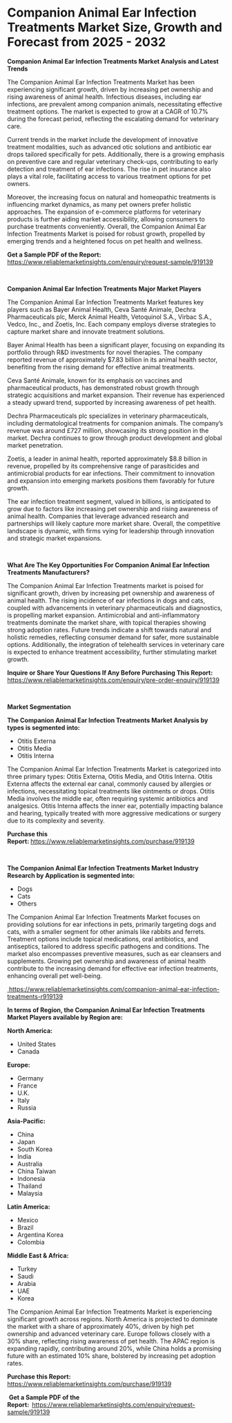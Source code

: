 <p><h1>Companion Animal Ear Infection Treatments Market Size, Growth and Forecast from 2025 - 2032</h1></p><p><strong>Companion Animal Ear Infection Treatments Market Analysis and Latest Trends</strong></p>
<p><p>The Companion Animal Ear Infection Treatments Market has been experiencing significant growth, driven by increasing pet ownership and rising awareness of animal health. Infectious diseases, including ear infections, are prevalent among companion animals, necessitating effective treatment options. The market is expected to grow at a CAGR of 10.7% during the forecast period, reflecting the escalating demand for veterinary care.</p><p>Current trends in the market include the development of innovative treatment modalities, such as advanced otic solutions and antibiotic ear drops tailored specifically for pets. Additionally, there is a growing emphasis on preventive care and regular veterinary check-ups, contributing to early detection and treatment of ear infections. The rise in pet insurance also plays a vital role, facilitating access to various treatment options for pet owners.</p><p>Moreover, the increasing focus on natural and homeopathic treatments is influencing market dynamics, as many pet owners prefer holistic approaches. The expansion of e-commerce platforms for veterinary products is further aiding market accessibility, allowing consumers to purchase treatments conveniently. Overall, the Companion Animal Ear Infection Treatments Market is poised for robust growth, propelled by emerging trends and a heightened focus on pet health and wellness.</p></p>
<p><strong>Get a Sample PDF of the Report:&nbsp;</strong> <a href="https://www.reliablemarketinsights.com/enquiry/request-sample/919139?utm_campaign=3560&utm_medium=2&utm_source=Github&utm_content=ia&utm_term=13042025&utm_id=companion-animal-ear-infection-treatments">https://www.reliablemarketinsights.com/enquiry/request-sample/919139</a></p>
<p>&nbsp;</p>
<p><strong>Companion Animal Ear Infection Treatments Major Market Players</strong></p>
<p><p>The Companion Animal Ear Infection Treatments Market features key players such as Bayer Animal Health, Ceva Santé Animale, Dechra Pharmaceuticals plc, Merck Animal Health, Vetoquinol S.A., Virbac S.A., Vedco, Inc., and Zoetis, Inc. Each company employs diverse strategies to capture market share and innovate treatment solutions.</p><p>Bayer Animal Health has been a significant player, focusing on expanding its portfolio through R&D investments for novel therapies. The company reported revenue of approximately $7.83 billion in its animal health sector, benefiting from the rising demand for effective animal treatments.</p><p>Ceva Santé Animale, known for its emphasis on vaccines and pharmaceutical products, has demonstrated robust growth through strategic acquisitions and market expansion. Their revenue has experienced a steady upward trend, supported by increasing awareness of pet health.</p><p>Dechra Pharmaceuticals plc specializes in veterinary pharmaceuticals, including dermatological treatments for companion animals. The company’s revenue was around £727 million, showcasing its strong position in the market. Dechra continues to grow through product development and global market penetration.</p><p>Zoetis, a leader in animal health, reported approximately $8.8 billion in revenue, propelled by its comprehensive range of parasiticides and antimicrobial products for ear infections. Their commitment to innovation and expansion into emerging markets positions them favorably for future growth.</p><p>The ear infection treatment segment, valued in billions, is anticipated to grow due to factors like increasing pet ownership and rising awareness of animal health. Companies that leverage advanced research and partnerships will likely capture more market share. Overall, the competitive landscape is dynamic, with firms vying for leadership through innovation and strategic market expansions.</p></p>
<p>&nbsp;</p>
<p><strong>What Are The Key Opportunities For Companion Animal Ear Infection Treatments Manufacturers?</strong></p>
<p><p>The Companion Animal Ear Infection Treatments market is poised for significant growth, driven by increasing pet ownership and awareness of animal health. The rising incidence of ear infections in dogs and cats, coupled with advancements in veterinary pharmaceuticals and diagnostics, is propelling market expansion. Antimicrobial and anti-inflammatory treatments dominate the market share, with topical therapies showing strong adoption rates. Future trends indicate a shift towards natural and holistic remedies, reflecting consumer demand for safer, more sustainable options. Additionally, the integration of telehealth services in veterinary care is expected to enhance treatment accessibility, further stimulating market growth.</p></p>
<p><strong>Inquire or Share Your Questions If Any Before Purchasing This Report:</strong> <a href="https://www.reliablemarketinsights.com/enquiry/pre-order-enquiry/919139?utm_campaign=3560&utm_medium=2&utm_source=Github&utm_content=ia&utm_term=13042025&utm_id=companion-animal-ear-infection-treatments">https://www.reliablemarketinsights.com/enquiry/pre-order-enquiry/919139</a></p>
<p>&nbsp;</p>
<p><strong>Market Segmentation</strong></p>
<p><strong>The Companion Animal Ear Infection Treatments Market Analysis by types is segmented into:</strong></p>
<p><ul><li>Otitis Externa</li><li>Otitis Media</li><li>Otitis Interna</li></ul></p>
<p><p>The Companion Animal Ear Infection Treatments Market is categorized into three primary types: Otitis Externa, Otitis Media, and Otitis Interna. Otitis Externa affects the external ear canal, commonly caused by allergies or infections, necessitating topical treatments like ointments or drops. Otitis Media involves the middle ear, often requiring systemic antibiotics and analgesics. Otitis Interna affects the inner ear, potentially impacting balance and hearing, typically treated with more aggressive medications or surgery due to its complexity and severity.</p></p>
<p><strong>Purchase this Report:&nbsp;</strong><a href="https://www.reliablemarketinsights.com/purchase/919139?utm_campaign=3560&utm_medium=2&utm_source=Github&utm_content=ia&utm_term=13042025&utm_id=companion-animal-ear-infection-treatments">https://www.reliablemarketinsights.com/purchase/919139</a></p>
<p>&nbsp;</p>
<p><strong>The Companion Animal Ear Infection Treatments Market Industry Research by Application is segmented into:</strong></p>
<p><ul><li>Dogs</li><li>Cats</li><li>Others</li></ul></p>
<p><p>The Companion Animal Ear Infection Treatments Market focuses on providing solutions for ear infections in pets, primarily targeting dogs and cats, with a smaller segment for other animals like rabbits and ferrets. Treatment options include topical medications, oral antibiotics, and antiseptics, tailored to address specific pathogens and conditions. The market also encompasses preventive measures, such as ear cleansers and supplements. Growing pet ownership and awareness of animal health contribute to the increasing demand for effective ear infection treatments, enhancing overall pet well-being.</p></p>
<p><a href="https://www.reliablemarketinsights.com/companion-animal-ear-infection-treatments-r919139?utm_campaign=3560&utm_medium=2&utm_source=Github&utm_content=ia&utm_term=13042025&utm_id=companion-animal-ear-infection-treatments">&nbsp;https://www.reliablemarketinsights.com/companion-animal-ear-infection-treatments-r919139</a></p>
<p><strong>In terms of Region, the Companion Animal Ear Infection Treatments Market Players available by Region are:</strong></p>
<p>
    <p> <strong> North America: </strong>
        <ul>
            <li>United States</li>
            <li>Canada</li>
        </ul>
        </p> 
    <p> <strong> Europe: </strong>
        <ul>
            <li>Germany</li>
            <li>France</li>
            <li>U.K.</li>
            <li>Italy</li>
            <li>Russia</li>
        </ul>
        </p> 
    <p> <strong> Asia-Pacific: </strong>
        <ul>
            <li>China</li>
            <li>Japan</li>
            <li>South Korea</li>
            <li>India</li>
            <li>Australia</li>
            <li>China Taiwan</li>
            <li>Indonesia</li>
            <li>Thailand</li>
            <li>Malaysia</li>
        </ul>
        </p> 
    <p> <strong> Latin America: </strong>
        <ul>
            <li>Mexico</li>
            <li>Brazil</li>
            <li>Argentina Korea</li>
            <li>Colombia</li>
        </ul>
        </p> 
    <p> <strong> Middle East & Africa: </strong>
        <ul>
            <li>Turkey</li>
            <li>Saudi</li>
            <li>Arabia</li>
            <li>UAE</li>
            <li>Korea</li>
        </ul>
    </p>
    </p>
<p><p>The Companion Animal Ear Infection Treatments Market is experiencing significant growth across regions. North America is projected to dominate the market with a share of approximately 40%, driven by high pet ownership and advanced veterinary care. Europe follows closely with a 30% share, reflecting rising awareness of pet health. The APAC region is expanding rapidly, contributing around 20%, while China holds a promising future with an estimated 10% share, bolstered by increasing pet adoption rates.</p></p>
<p><strong>Purchase this Report: </strong><a href="https://www.reliablemarketinsights.com/purchase/919139?utm_campaign=3560&utm_medium=2&utm_source=Github&utm_content=ia&utm_term=13042025&utm_id=companion-animal-ear-infection-treatments">https://www.reliablemarketinsights.com/purchase/919139</a></p>
<p>&nbsp;<strong>Get a Sample PDF of the Report:&nbsp;&nbsp;</strong><a href="https://www.reliablemarketinsights.com/enquiry/request-sample/919139?utm_campaign=3560&utm_medium=2&utm_source=Github&utm_content=ia&utm_term=13042025&utm_id=companion-animal-ear-infection-treatments">https://www.reliablemarketinsights.com/enquiry/request-sample/919139</a></p>
<p><strong></strong></p>
<p><p></p><p></p><p></p></p>